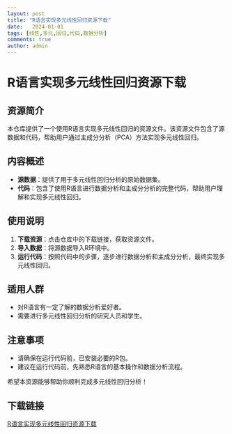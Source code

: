 ```yaml
---
layout: post
title: "R语言实现多元线性回归资源下载"
date:   2024-01-01
tags: [线性,多元,回归,代码,数据分析]
comments: true
author: admin
---
```

# R语言实现多元线性回归资源下载

## 资源简介

本仓库提供了一个使用R语言实现多元线性回归的资源文件。该资源文件包含了源数据和代码，帮助用户通过主成分分析（PCA）方法实现多元线性回归。

## 内容概述

- **源数据**：提供了用于多元线性回归分析的原始数据集。
- **代码**：包含了使用R语言进行数据分析和主成分分析的完整代码，帮助用户理解和实现多元线性回归。

## 使用说明

1. **下载资源**：点击仓库中的下载链接，获取资源文件。
2. **导入数据**：将源数据导入R环境中。
3. **运行代码**：按照代码中的步骤，逐步进行数据分析和主成分分析，最终实现多元线性回归。

## 适用人群

- 对R语言有一定了解的数据分析爱好者。
- 需要进行多元线性回归分析的研究人员和学生。

## 注意事项

- 请确保在运行代码前，已安装必要的R包。
- 建议在运行代码前，先熟悉R语言的基本操作和数据分析流程。

希望本资源能够帮助你顺利完成多元线性回归分析！

## 下载链接

[R语言实现多元线性回归资源下载](https://pan.quark.cn/s/215266d49933)